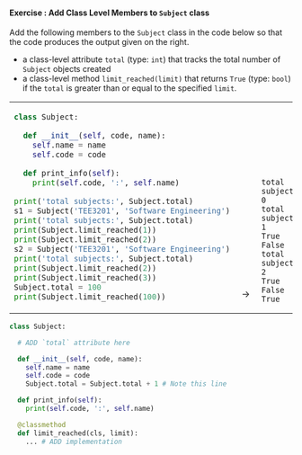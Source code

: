 #### Exercise : Add Class Level Members to `Subject` class

Add the following members to the `Subject` class in the code below so that the code produces the output given on the right.
* a class-level attribute `total` (type: `int`) that tracks the total number of `Subject` objects created
* a class-level method `limit_reached(limit)` that returns `True` (type: `bool`) if the `total` is greater than or equal to the specified `limit`.

<table>
<tbody>
<tr>
  <td>

```python
class Subject:

  def __init__(self, code, name):
    self.name = name
    self.code = code

  def print_info(self):
    print(self.code, ':', self.name)

print('total subjects:', Subject.total)
s1 = Subject('TEE3201', 'Software Engineering')
print('total subjects:', Subject.total)
print(Subject.limit_reached(1))
print(Subject.limit_reached(2))
s2 = Subject('TEE3201', 'Software Engineering')
print('total subjects:', Subject.total)
print(Subject.limit_reached(2))
print(Subject.limit_reached(3))
Subject.total = 100
print(Subject.limit_reached(100))
```
  </td>
  <td valign="bottom">&nbsp;→&nbsp;<br><br></td>
  <td valign="bottom">

```{.no-line-numbers}
total subjects: 0
total subjects: 1
True
False
total subjects: 2
True
False
True
```
  </td>
</tr>
</tbody>
</table>

<panel type="seamless" header="%%:fas-battery-quarter: Partial solution and hints%%">

```python
class Subject:

  # ADD `total` attribute here

  def __init__(self, code, name):
    self.name = name
    self.code = code
    Subject.total = Subject.total + 1 # Note this line

  def print_info(self):
    print(self.code, ':', self.name)

  @classmethod
  def limit_reached(cls, limit):
    ... # ADD implementation
```

</panel>
